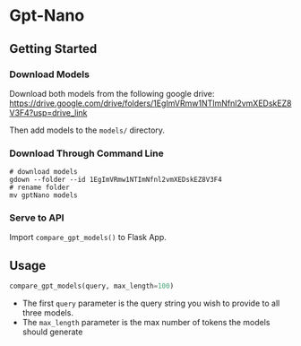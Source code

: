 # Gpt-Nano

## Getting Started

### Download Models

Download both models from the following google drive:
https://drive.google.com/drive/folders/1EgImVRmw1NTImNfnl2vmXEDskEZ8V3F4?usp=drive_link

Then add models to the `models/` directory.

### Download Through Command Line

```shell
# download models
gdown --folder --id 1EgImVRmw1NTImNfnl2vmXEDskEZ8V3F4
# rename folder
mv gptNano models
```

### Serve to API

Import `compare_gpt_models()` to Flask App.

## Usage

```python
compare_gpt_models(query, max_length=100)
```

- The first `query` parameter is the query string you wish to provide to all three models.
- The `max_length` parameter is the max number of tokens the models should generate
